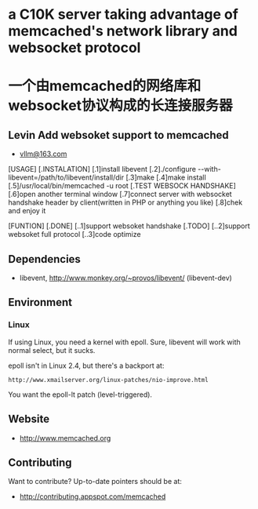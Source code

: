 # a C10K server taking advantage of memcached's network library and websocket protocol
# 一个由memcached的网络库和websocket协议构成的长连接服务器

## Levin Add websoket support to memcached
* vllm@163.com

[USAGE]
    [.INSTALATION]
        [.1]install libevent
        [.2]./configure --with-libevent=/path/to/libevent/install/dir
        [.3]make
        [.4]make install
        [.5]/usr/local/bin/memcached -u root
    [.TEST WEBSOCK HANDSHAKE]
        [.6]open another terminal window
        [.7]connect server with websocket handshake header by client(written in PHP or anything you like)
        [.8]chek and enjoy it
        
[FUNTION]
    [.DONE]
        [..1]support websoket handshake
    [.TODO]
        [..2]support websoket full protocol
        [..3]code optimize 

## Dependencies

* libevent, http://www.monkey.org/~provos/libevent/ (libevent-dev)

## Environment

### Linux

If using Linux, you need a kernel with epoll.  Sure, libevent will
work with normal select, but it sucks.

epoll isn't in Linux 2.4, but there's a backport at:

    http://www.xmailserver.org/linux-patches/nio-improve.html

You want the epoll-lt patch (level-triggered).

## Website

* http://www.memcached.org

## Contributing

Want to contribute?  Up-to-date pointers should be at:

* http://contributing.appspot.com/memcached
